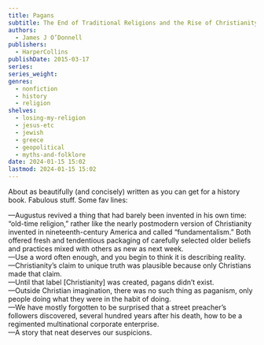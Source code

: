 ```yaml
---
title: Pagans
subtitle: The End of Traditional Religions and the Rise of Christianity
authors:
  - James J O’Donnell
publishers:
  - HarperCollins
publishDate: 2015-03-17
series: 
series_weight: 
genres:
  - nonfiction
  - history
  - religion
shelves:
  - losing-my-religion
  - jesus-etc
  - jewish
  - greece
  - geopolitical
  - myths-and-folklore
date: 2024-01-15 15:02
lastmod: 2024-01-15 15:02
---
```

About as beautifully (and concisely) written as you can get for a history book. Fabulous stuff. Some fav lines:  
  
—Augustus revived a thing that had barely been invented in his own time: “old-time religion,” rather like the nearly postmodern version of Christianity invented in nineteenth-century America and called “fundamentalism.” Both offered fresh and tendentious packaging of carefully selected older beliefs and practices mixed with others as new as next week.  
—Use a word often enough, and you begin to think it is describing reality.  
—Christianity’s claim to unique truth was plausible because only Christians made that claim.  
—Until that label \[Christianity] was created, pagans didn’t exist.  
—Outside Christian imagination, there was no such thing as paganism, only people doing what they were in the habit of doing.  
—We have mostly forgotten to be surprised that a street preacher’s followers discovered, several hundred years after his death, how to be a regimented multinational corporate enterprise.  
—A story that neat deserves our suspicions.